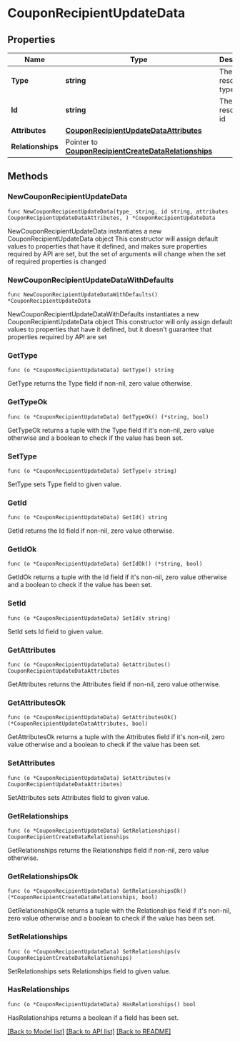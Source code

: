# CouponRecipientUpdateData

## Properties

Name | Type | Description | Notes
------------ | ------------- | ------------- | -------------
**Type** | **string** | The resource&#39;s type | [default to "coupon_recipients"]
**Id** | **string** | The resource&#39;s id | 
**Attributes** | [**CouponRecipientUpdateDataAttributes**](CouponRecipientUpdateDataAttributes.md) |  | 
**Relationships** | Pointer to [**CouponRecipientCreateDataRelationships**](CouponRecipientCreateDataRelationships.md) |  | [optional] 

## Methods

### NewCouponRecipientUpdateData

`func NewCouponRecipientUpdateData(type_ string, id string, attributes CouponRecipientUpdateDataAttributes, ) *CouponRecipientUpdateData`

NewCouponRecipientUpdateData instantiates a new CouponRecipientUpdateData object
This constructor will assign default values to properties that have it defined,
and makes sure properties required by API are set, but the set of arguments
will change when the set of required properties is changed

### NewCouponRecipientUpdateDataWithDefaults

`func NewCouponRecipientUpdateDataWithDefaults() *CouponRecipientUpdateData`

NewCouponRecipientUpdateDataWithDefaults instantiates a new CouponRecipientUpdateData object
This constructor will only assign default values to properties that have it defined,
but it doesn't guarantee that properties required by API are set

### GetType

`func (o *CouponRecipientUpdateData) GetType() string`

GetType returns the Type field if non-nil, zero value otherwise.

### GetTypeOk

`func (o *CouponRecipientUpdateData) GetTypeOk() (*string, bool)`

GetTypeOk returns a tuple with the Type field if it's non-nil, zero value otherwise
and a boolean to check if the value has been set.

### SetType

`func (o *CouponRecipientUpdateData) SetType(v string)`

SetType sets Type field to given value.


### GetId

`func (o *CouponRecipientUpdateData) GetId() string`

GetId returns the Id field if non-nil, zero value otherwise.

### GetIdOk

`func (o *CouponRecipientUpdateData) GetIdOk() (*string, bool)`

GetIdOk returns a tuple with the Id field if it's non-nil, zero value otherwise
and a boolean to check if the value has been set.

### SetId

`func (o *CouponRecipientUpdateData) SetId(v string)`

SetId sets Id field to given value.


### GetAttributes

`func (o *CouponRecipientUpdateData) GetAttributes() CouponRecipientUpdateDataAttributes`

GetAttributes returns the Attributes field if non-nil, zero value otherwise.

### GetAttributesOk

`func (o *CouponRecipientUpdateData) GetAttributesOk() (*CouponRecipientUpdateDataAttributes, bool)`

GetAttributesOk returns a tuple with the Attributes field if it's non-nil, zero value otherwise
and a boolean to check if the value has been set.

### SetAttributes

`func (o *CouponRecipientUpdateData) SetAttributes(v CouponRecipientUpdateDataAttributes)`

SetAttributes sets Attributes field to given value.


### GetRelationships

`func (o *CouponRecipientUpdateData) GetRelationships() CouponRecipientCreateDataRelationships`

GetRelationships returns the Relationships field if non-nil, zero value otherwise.

### GetRelationshipsOk

`func (o *CouponRecipientUpdateData) GetRelationshipsOk() (*CouponRecipientCreateDataRelationships, bool)`

GetRelationshipsOk returns a tuple with the Relationships field if it's non-nil, zero value otherwise
and a boolean to check if the value has been set.

### SetRelationships

`func (o *CouponRecipientUpdateData) SetRelationships(v CouponRecipientCreateDataRelationships)`

SetRelationships sets Relationships field to given value.

### HasRelationships

`func (o *CouponRecipientUpdateData) HasRelationships() bool`

HasRelationships returns a boolean if a field has been set.


[[Back to Model list]](../README.md#documentation-for-models) [[Back to API list]](../README.md#documentation-for-api-endpoints) [[Back to README]](../README.md)


